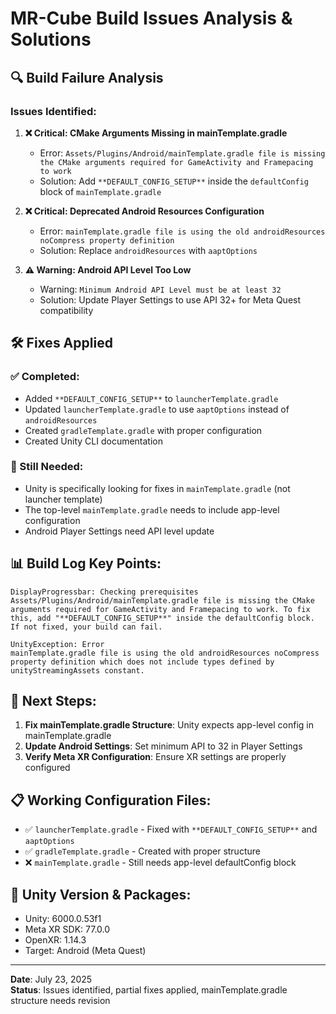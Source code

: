 # MR-Cube Build Issues Analysis & Solutions

## 🔍 Build Failure Analysis

### Issues Identified:

1. **❌ Critical: CMake Arguments Missing in mainTemplate.gradle**
   - Error: `Assets/Plugins/Android/mainTemplate.gradle file is missing the CMake arguments required for GameActivity and Framepacing to work`
   - Solution: Add `**DEFAULT_CONFIG_SETUP**` inside the `defaultConfig` block of `mainTemplate.gradle`

2. **❌ Critical: Deprecated Android Resources Configuration**
   - Error: `mainTemplate.gradle file is using the old androidResources noCompress property definition`
   - Solution: Replace `androidResources` with `aaptOptions`

3. **⚠️ Warning: Android API Level Too Low**
   - Warning: `Minimum Android API Level must be at least 32`
   - Solution: Update Player Settings to use API 32+ for Meta Quest compatibility

## 🛠️ Fixes Applied

### ✅ Completed:
- Added `**DEFAULT_CONFIG_SETUP**` to `launcherTemplate.gradle`
- Updated `launcherTemplate.gradle` to use `aaptOptions` instead of `androidResources`
- Created `gradleTemplate.gradle` with proper configuration
- Created Unity CLI documentation

### 🔄 Still Needed:
- Unity is specifically looking for fixes in `mainTemplate.gradle` (not launcher template)
- The top-level `mainTemplate.gradle` needs to include app-level configuration
- Android Player Settings need API level update

## 📊 Build Log Key Points:

```
DisplayProgressbar: Checking prerequisites
Assets/Plugins/Android/mainTemplate.gradle file is missing the CMake arguments required for GameActivity and Framepacing to work. To fix this, add "**DEFAULT_CONFIG_SETUP**" inside the defaultConfig block. If not fixed, your build can fail.

UnityException: Error
mainTemplate.gradle file is using the old androidResources noCompress property definition which does not include types defined by unityStreamingAssets constant.
```

## 🎯 Next Steps:

1. **Fix mainTemplate.gradle Structure**: Unity expects app-level config in mainTemplate.gradle
2. **Update Android Settings**: Set minimum API to 32 in Player Settings
3. **Verify Meta XR Configuration**: Ensure XR settings are properly configured

## 📋 Working Configuration Files:

- ✅ `launcherTemplate.gradle` - Fixed with `**DEFAULT_CONFIG_SETUP**` and `aaptOptions`
- ✅ `gradleTemplate.gradle` - Created with proper structure
- ❌ `mainTemplate.gradle` - Still needs app-level defaultConfig block

## 🔧 Unity Version & Packages:

- Unity: 6000.0.53f1
- Meta XR SDK: 77.0.0
- OpenXR: 1.14.3
- Target: Android (Meta Quest)

---

**Date**: July 23, 2025  
**Status**: Issues identified, partial fixes applied, mainTemplate.gradle structure needs revision
